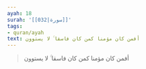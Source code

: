 ```yaml
---
ayah: 18
surah: '[[032|سورة]]'
tags:
- quran/ayah
text: أفمن كان مؤمنا كمن كان فاسقا ۚ لا يستوون
---
```

> أفمن كان مؤمنا كمن كان فاسقا ۚ لا يستوون
